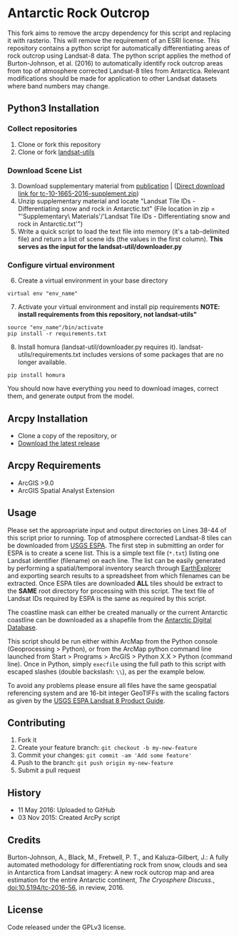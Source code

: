 # Antarctic Rock Outcrop

This fork aims to remove the arcpy dependency for this script and replacing it with rasterio. This will remove the requirement of an ESRI license.
This repository contains a python script for automatically differentiating areas of rock outcrop using Landsat-8 data. The python script applies the method of Burton-Johnson, et al. (2016) to automatically identify rock outcrop areas from top of atmosphere corrected Landsat-8 tiles from Antarctica. Relevant modifications should be made for application to other Landsat datasets where band numbers may change.

## Python3 Installation
### Collect repositories
1. Clone or fork this repository
2. Clone or fork [landsat-utils](https://github.com/developmentseed/landsat-util)
### Download Scene List
3. Download supplementary material from [publication](http://dx.doi.org/10.5194/tc-2016-56) | ([Direct download link for tc-10-1665-2016-supplement.zip](https://www.the-cryosphere.net/10/1665/2016/tc-10-1665-2016-supplement.zip]))
4. Unzip supplementary material and locate "Landsat Tile IDs - Differentiating snow and rock in Antarctic.txt"
(File location in zip = "'Supplementary\ Materials'/'Landsat Tile IDs - Differentiating snow and rock in Antarctic.txt'")
5. Write a quick script to load the text file into memory (it's a tab-delimited file) and return a list of scene ids (the values in the first column). **This serves as the input for the landsat-util/downloader.py**
### Configure virtual environment
6. Create a virtual environment in your base directory

```
virtual env "env_name"
```

7. Activate your virtual environment and install pip requirements **NOTE: install requirements from this repository, not landsat-utils"**
```
source "env_name"/bin/activate
pip install -r requirements.txt
```
8. Install homura (landsat-util/downloader.py requires it). landsat-utils/requirements.txt includes versions of some packages that are no longer available.
```
pip install homura
```
You should now have everything you need to download images, correct them, and generate output from the model.

## Arcpy Installation

- Clone a copy of the repository, or
- [Download the latest release](https://github.com/mblack2xl/AntarcticRockOutcrop/releases/latest) 

## Arcpy Requirements

- ArcGIS >9.0
- ArcGIS Spatial Analyst Extension

## Usage

Please set the approapriate input and output directories on Lines 38-44 of this script prior to running. Top of atmosphere corrected Landsat-8 tiles can be downloaded from [USGS ESPA](https://espa.cr.usgs.gov). The first step in submitting an order for ESPA is to create a scene list. This is a simple text file (`*.txt`) listing one Landsat identifier (filename) on each line. The list can be easily generated by performing a spatial/temporal inventory search through [EarthExplorer](http://earthexplorer.usgs.gov/) and exporting search results to a spreadsheet from which filenames can be extracted. Once ESPA tiles are downloaded **ALL** tiles should be extract to the **SAME** root  directory for processing with this script. The text file of Landsat IDs required by ESPA is the same as required by this script.

The coastline mask can either be created manually or the current Antarctic coastline can be downloaded as a shapefile from the [Antarctic Digital Database](http://www.add.scar.org).

This script should be run either within ArcMap from the Python console  (Geoprocessing > Python), or from the ArcMap python command line launched from Start > Programs > ArcGIS > Python X.X > Python (command line). Once in Python, simply `execfile` using the full path to this script with escaped slashes (double backslash: `\\`), as per the example below.

To avoid any problems please ensure all files have the same geospatial referencing system and are 16-bit integer GeoTIFFs with the scaling factors as given by the [USGS ESPA Landsat 8 Product Guide](http://landsat.usgs.gov/documents/provisional_l8sr_product_guide.pdf).

## Contributing

1. Fork it
2. Create your feature branch: `git checkout -b my-new-feature`
3. Commit your changes: `git commit -am 'Add some feature'`
4. Push to the branch: `git push origin my-new-feature`
5. Submit a pull request

## History

- 11 May 2016: Uploaded to GitHub
- 03 Nov 2015: Created ArcPy script

## Credits

Burton-Johnson, A., Black, M., Fretwell, P. T., and Kaluza-Gilbert, J.: A fully automated methodology for differentiating rock from snow, clouds and sea in Antarctica from Landsat imagery: A new rock outcrop map and area estimation for the entire Antarctic continent, *The Cryosphere Discuss.*, [doi:10.5194/tc-2016-56](http://dx.doi.org/10.5194/tc-2016-56), in review, 2016. 

## License

Code released under the GPLv3 license.
